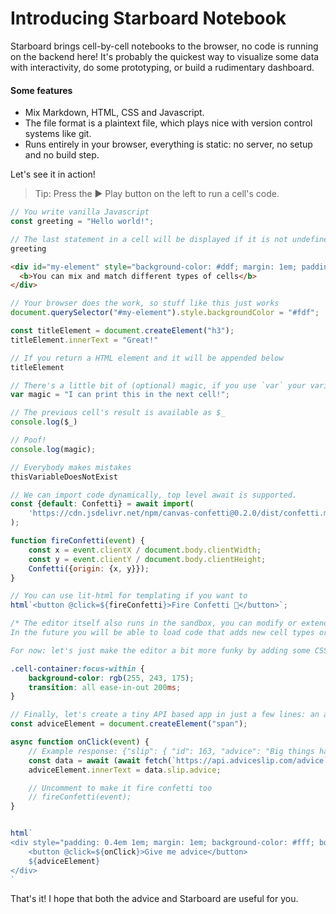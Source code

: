 # Introducing Starboard Notebook
Starboard brings cell-by-cell notebooks to the browser, no code is running on the backend here!
It's probably the quickest way to visualize some data with interactivity, do some prototyping, or build a rudimentary dashboard.

#### Some features 
* Mix Markdown, HTML, CSS and Javascript.
* The file format is a plaintext file, which plays nice with version control systems like git.
* Runs entirely in your browser, everything is static: no server, no setup and no build step.

Let's see it in action!

> Tip: Press the ▶ Play button on the left to run a cell's code.

``` js
// You write vanilla Javascript
const greeting = "Hello world!";

// The last statement in a cell will be displayed if it is not undefined.
greeting
```

``` html
<div id="my-element" style="background-color: #ddf; margin: 1em; padding: 0 1em;">
  <b>You can mix and match different types of cells</b>
</div>
```

``` js
// Your browser does the work, so stuff like this just works
document.querySelector("#my-element").style.backgroundColor = "#fdf";

const titleElement = document.createElement("h3");
titleElement.innerText = "Great!"

// If you return a HTML element and it will be appended below
titleElement
```

``` js
// There's a little bit of (optional) magic, if you use `var` your variable will be available globally.
var magic = "I can print this in the next cell!";

// The previous cell's result is available as $_
console.log($_)
```

``` js
// Poof!
console.log(magic);
```

``` js
// Everybody makes mistakes
thisVariableDoesNotExist
```

``` js
// We can import code dynamically, top level await is supported.
const {default: Confetti} = await import(
    'https://cdn.jsdelivr.net/npm/canvas-confetti@0.2.0/dist/confetti.module.mjs'
);

function fireConfetti(event) {
    const x = event.clientX / document.body.clientWidth;
    const y = event.clientY / document.body.clientHeight;
    Confetti({origin: {x, y}});
}

// You can use lit-html for templating if you want to
html`<button @click=${fireConfetti}>Fire Confetti 🎉</button>`;
```

``` css
/* The editor itself also runs in the sandbox, you can modify or extend it however you wish as you go.
In the future you will be able to load code that adds new cell types or language support (such as Python).

For now: let's just make the editor a bit more funky by adding some CSS */

.cell-container:focus-within {
    background-color: rgb(255, 243, 175);
    transition: all ease-in-out 200ms;
}
```

``` js
// Finally, let's create a tiny API based app in just a few lines: an advice button.
const adviceElement = document.createElement("span");

async function onClick(event) {
    // Example response: {"slip": { "id": 163, "advice": "Big things have small beginnings."}}
    const data = await (await fetch(`https://api.adviceslip.com/advice`, {cache: "no-store"})).json();
    adviceElement.innerText = data.slip.advice;

    // Uncomment to make it fire confetti too
    // fireConfetti(event);
}


html`
<div style="padding: 0.4em 1em; margin: 1em; background-color: #fff; border: 1px solid">
    <button @click=${onClick}>Give me advice</button>
    ${adviceElement}
</div>
`
```

That's it! I hope that both the advice and Starboard are useful for you.
